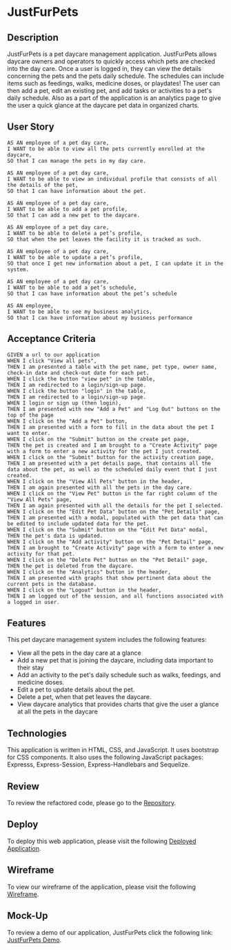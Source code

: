 # JustFurPets

## Description
JustFurPets is a pet daycare management application.  JustFurPets allows daycare owners and operators to quickly access which pets are checked into the day care.  Once a user is logged in, they can view the details concerning the pets and the pets daily schedule.  The schedules can include items such as feedings, walks, medicine doses, or playdates!  The user can then add a pet, edit an existing pet, and add tasks or activities to a pet's daily schedule.  Also as a part of the application is an analytics page to give the user a quick glance at the daycare pet data in organized charts.

## User Story
```
AS AN employee of a pet day care, 
I WANT to be able to view all the pets currently enrolled at the daycare,
SO that I can manage the pets in my day care.

AS AN employee of a pet day care,
I WANT to be able to view an individual profile that consists of all the details of the pet,
SO that I can have information about the pet.

AS AN employee of a pet day care,
I WANT to be able to add a pet profile,
SO that I can add a new pet to the daycare.

AS AN employee of a pet day care,
I WANT to be able to delete a pet’s profile, 
SO that when the pet leaves the facility it is tracked as such.

AS AN employee of a pet day care,
I WANT to be able to update a pet’s profile,
SO that once I get new information about a pet, I can update it in the system.

AS AN employee of a pet day care,
I WANT to be able to add a pet’s schedule,
SO that I can have information about the pet’s schedule

AS AN employee,
I WANT to be able to see my business analytics,
SO that I can have information about my business performance
```

## Acceptance Criteria
```
GIVEN a url to our application
WHEN I click "View all pets",
THEN I am presented a table with the pet name, pet type, owner name, check-in date and check-out date for each pet.
WHEN I click the button "view pet" in the table,
THEN I am redirected to a login/sign-up page.
WHEN I click the button "login" in the table,
THEN I am redirected to a login/sign-up page.
WHEN I login or sign up (then login),
THEN I am presented with new "Add a Pet" and "Log Out" buttons on the top of the page
WHEN I click on the "Add a Pet" button,
THEN I am presented with a form to fill in the data about the pet I want to enter.
WHEN I click on the "Submit" button on the create pet page,
THEN the pet is created and I am brought to a "Create Activity" page with a form to enter a new activity for the pet I just created.
WHEN I click on the "Submit" button for the activity creation page,
THEN I am presented with a pet details page, that contains all the data about the pet, as well as the scheduled daily event that I just created.
WHEN I click on the "View All Pets" button in the header, 
THEN I am again presented with all the pets in the day care.
WHEN I click on the "View Pet" button in the far right column of the "View All Pets" page, 
THEN I am again presented with all the details for the pet I selected.
WHEN I click on the "Edit Pet Data" button on the "Pet Details" page,
THEN I am presented with a modal, populated with the pet data that can be edited to include updated data for the pet.
WHEN I click on the "Submit" button on the "Edit Pet Data" modal,
THEN the pet's data is updated.
WHEN I click on the "Add activity" button on the "Pet Detail" page,
THEN I am brought to "Create Activity" page with a form to enter a new activity for that pet.
WHEN I click on the "Delete Pet" button on the "Pet Detail" page,
THEN the pet is deleted from the daycare.
WHEN I click on the "Analytics" button in the header,
THEN I am presented with graphs that show pertinent data about the current pets in the database.
WHEN I click on the "Logout" button in the header,
THEN I am logged out of the session, and all functions associated with a logged in user.
```
## Features
This pet daycare management system includes the following features:
- View all the pets in the day care at a glance
- Add a new pet that is joining the daycare, including data important to their stay
- Add an activity to the pet's daily schedule such as walks, feedings, and medicine doses.
- Edit a pet to update details about the pet.
- Delete a pet, when that pet leaves the daycare.
- View daycare analytics that provides charts that give the user a glance at all the pets in the daycare

## Technologies
This application is written in HTML, CSS, and JavaScript.  It uses bootstrap for CSS components.  It also uses the following JavaScript packages: Expresss, Express-Session, Express-Handlebars and Sequelize.

## Review
To review the refactored code, please go to the [Repository](https://github.com/sistaniabong/justFurPets).

## Deploy
To deploy this web application, please visit the following [Deployed Application](https://just-fur-pets.herokuapp.com/api/pet).

## Wireframe
To view our wireframe of the application, please visit the following [Wireframe](https://app.diagrams.net/#G1SwBIgeZEFHQQsWg6lTAp4p64fP13I1uB).

## Mock-Up
To review a demo of our application, JustFurPets click the following link: [JustFurPets Demo](https://watch.screencastify.com/v/cfX9tYCG1P5l71olIJDf).
